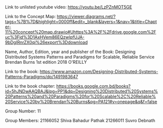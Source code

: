Link to unlisted youtube video:
https://youtu.be/LzPZnMOT5GE

Link to the Concept Map:
https://viewer.diagrams.net/?tags=%7B%7D&highlight=0000ff&edit=_blank&layers=1&nav=1&title=Chapter-11%20concept%20map.drawio#Uhttps%3A%2F%2Fdrive.google.com%2Fuc%3Fid%3D1AxHVem86EQzwlpfUJA-9bDgIRnrZX0qi%26export%3Ddownload

Name, Author, Edition, year and publisher of the Book:
Designing Distributed Systems Patterns and Paradigms for Scalable, Reliable Service
Brendan Burns
1st edition
2018
O'REILLY

Link to the book:
https://www.amazon.com/Designing-Distributed-Systems-Patterns-Paradigms/dp/1491983647

Link to the book chapter:
https://books.google.com.bd/books?id=5hJNDwAAQBAJ&lpg=PP1&dq=Designing%20Distributed%20Systems%20Patterns%20and%20Paradigms%20for%20Scalable%2C%20Reliable%20Service%20by%20Brendan%20Burns&pg=PA121#v=onepage&q&f=false

Group Number:
11

Group Members:
21166052 Shiva Bahadur Pathak
21266011 Suvro Debnath
